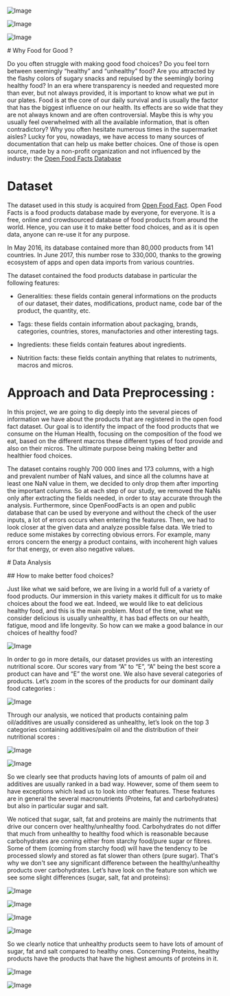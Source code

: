 
<a id="cake"></a>
![Image](img/cake.png)

<a id="healthy"></a>
![Image](img/healthy.png)

<a id="solution"></a>
![Image](img/solution.png)

# Why Food for Good ?

Do you often struggle with making good food choices? Do you feel torn between seemingly “healthy” and “unhealthy” food? Are you attracted by the flashy colors of sugary snacks and repulsed by the seemingly boring healthy food?
In an era where transparency is needed and requested more than ever, but not always provided, it is important to know what we put in our plates. Food is at the core of our daily survival and is usually the factor that has the biggest influence on our health. Its effects are so wide that they are not always known and are often controversial. 
Maybe this is why you usually feel overwhelmed with all the available information, that is often contradictory? Why you often hesitate numerous times in the supermarket aisles?
Lucky for you, nowadays, we have access to many sources of documentation that can help us make better choices. One of those is open source, made by a non-profit organization and not influenced by the industry: the [Open Food Facts Database](https://world.openfoodfacts.org/data)

# Dataset

The dataset used in this study is acquired from [Open Food Fact](https://world.openfoodfacts.org/data). Open Food Facts is a food products database made by everyone, for everyone. It is a free, online and crowdsourced database of food products from around the world. Hence, you can use it to make better food choices, and as it is open data, anyone can re-use it for any purpose.

In May 2016, its database contained more than 80,000 products from 141 countries. In June 2017,  this number rose to 330,000, thanks to the growing ecosystem of apps and open data imports from various countries.

The dataset contained the food products database in particular the following features:

* Generalities: these fields contain general informations on the products of our dataset, their dates, modifications, product name, code bar of the product, the quantity, etc.

* Tags: these fields contain information about packaging, brands, categories, countries, stores, manufactories and other interesting tags.

* Ingredients: these fields contain features about ingredients.

* Nutrition facts: these fields contain anything that relates to nutriments, macros and micros.


# Approach and Data Preprocessing :

In this project, we are going to dig deeply into the several pieces of information we have about the products that are registered in the open food fact dataset. Our goal is to identify the impact of the food products that we consume on the Human Health, focusing on the composition of the food we eat, based on the different macros these different types of food provide and also on their micros. The ultimate purpose being making better and healthier food choices.

The dataset contains roughly 700 000 lines and 173 columns, with a high and prevalent number of NaN values, and since all the columns have at least one NaN value in them, we decided to only drop them after importing the important columns. So at each step of our study, we removed the NaNs only after extracting the fields needed, in order to stay accurate through the analysis. Furthermore, since OpenFoodFacts is an open and public database that can be used by everyone and without the check of the user inputs, a lot of errors occurs when entering the features. Then, we had to look closer at the given data and analyze possible false data. We tried to reduce some mistakes by correcting obvious errors. For example, many errors concern the energy a product contains, with incoherent high values for that energy, or even also negative values.


# Data Analysis


## How to make better food choices?


Just like what we said before, we are living in a world full of a variety of food products. Our immersion in this variety makes it difficult for us to make choices about the food we eat. Indeed, we would like to eat delicious healthy food, and this is the main problem. Most of the time, what we consider delicious is usually unhealthy, it has bad effects on our health, fatigue, mood and life longevity. So how can we make a good balance in our choices of healthy food? 

<a id="grades"></a>
![Image](img/grades.png)

In order to go in more details, our dataset provides us with an interesting nutritional score. Our scores vary from “A” to “E”, “A” being the best score a product can have and “E” the worst one. We also have several categories of products. Let’s zoom in the scores of the products for our dominant daily food categories : 

<a id="distrib1"></a>
![Image](img/distrib1.png)

Through our analysis, we noticed that products containing palm oil/additives are usually considered as unhealthy, let’s look on the top 3 categories containing additives/palm oil and the distribution of their nutritional scores :

<a id="addtop3"></a>
![Image](img/top3add.png)

<a id="palmtop3"></a>
![Image](img/top3palm.png)

So we clearly see that products having lots of amounts of palm oil and additives are usually ranked in a bad way. However, some of them seem to have exceptions which lead us to look into other features. These features are in general the several macronutrients (Proteins, fat and carbohydrates) but also in particular sugar and salt.

We noticed that sugar, salt, fat and proteins are mainly the nutriments that drive our concern over healthy/unhealthy food. Carbohydrates do not differ that much from unhealthy to healthy food which is reasonable because carbohydrates are coming either from starchy food/pure sugar or fibres. Some of them (coming from starchy food) will have the tendency to be processed slowly and stored as fat slower than others (pure sugar). That's why we don't see any significant difference between the healthy/unhealthy products over carbohydrates. Let’s have look on the feature son which we see some slight differences  (sugar, salt, fat and proteins): 

<a id="distrib2"></a>
![Image](img/distrib2.png)

<a id="distrib3"></a>
![Image](img/distrib3.png)

<a id="distrib4"></a>
![Image](img/distrib4.png)

<a id="distrib5"></a>
![Image](img/distrib5.png)

So we clearly notice that unhealthy products seem to have lots of amount of sugar, fat and salt compared to healthy ones. Concerning Proteins, healthy products have the products that have the highest amounts of proteins in it.


<a id="corn_flakes"></a>
![Image](img/corn_flakes.png)



<a id="compare_and_change"></a>
![Image](img/compare_and_change.png)



